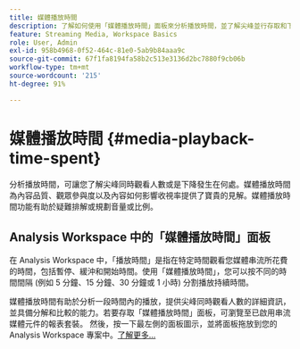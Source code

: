 ```yaml
---
title: 媒體播放時間
description: 了解如何使用「媒體播放時間」面板來分析播放時間，並了解尖峰並行存取和下降發生在何處。
feature: Streaming Media, Workspace Basics
role: User, Admin
exl-id: 958b4968-0f52-464c-81e0-5ab9b84aaa9c
source-git-commit: 67f1fa8194fa58b2c513e3136d2bc7880f9cb06b
workflow-type: tm+mt
source-wordcount: '215'
ht-degree: 91%

---
```


# 媒體播放時間 {#media-playback-time-spent}

分析播放時間，可讓您了解尖峰同時觀看人數或是下降發生在何處。媒體播放時間為內容品質、觀眾參與度以及內容如何影響收視率提供了寶貴的見解。媒體播放時間功能有助於疑難排解或規劃音量或比例。

## Analysis Workspace 中的「媒體播放時間」面板

在 Analysis Workspace 中，「播放時間」是指在特定時間觀看您媒體串流所花費的時間，包括暫停、緩沖和開始時間。使用「媒體播放時間」，您可以按不同的時間間隔 (例如 5 分鐘、15 分鐘、30 分鐘或 1 小時) 分割播放持續時間。


媒體播放時間有助於分析一段時間內的播放，提供尖峰同時觀看人數的詳細資訊，並具備分解和比較的能力。若要存取「媒體播放時間」面板，可瀏覽至已啟用串流媒體元件的報表套裝。 然後，按一下最左側的面板圖示，並將面板拖放到您的 Analysis Workspace 專案中。[了解更多...](https://experienceleague.adobe.com/docs/analytics/analyze/analysis-workspace/panels/media-playback-timespent/media-playback-time-spent.html)

<!-- ## DOES THIS APPLY Get Concurrent Viewers via Analytics Reporting API

REVISE You can also get concurrent viewer data for up to 1-month at a time at minute-level granularity using the Analytics Reporting API 2.0.  The reporting API uses the same definition of concurrent viewers as Analysis Workspace.  For more information see [_*Get concurrent viewers JSON report data with Analytics 2.0 APIs*_](/help/reporting/reports-and-analytics/get-concurrent-json20.md). -->
